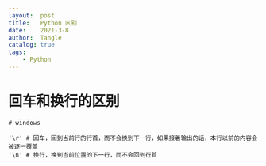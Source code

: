 ```yaml
---
layout:  post
title:   Python 区别
date:    2021-3-8
author:  Tangle
catalog: true
tags:
    - Python
---
```


# 回车和换行的区别

```
# windows

'\r' # 回车，回到当前行的行首，而不会换到下一行，如果接着输出的话，本行以前的内容会被逐一覆盖
'\n' # 换行，换到当前位置的下一行，而不会回到行首
```
